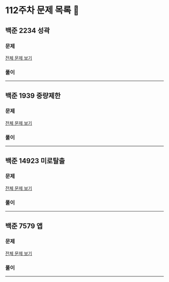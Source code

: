 # 112주차 문제 목록 📝

## 백준 2234 성곽

### 문제

[전체 문제 보기](https://www.acmicpc.net/problem/2234)    

### 풀이

___

## 백준 1939 중량제한

### 문제

[전체 문제 보기](https://www.acmicpc.net/problem/1939)

### 풀이

___

## 백준 14923 미로탈출

### 문제

[전체 문제 보기](https://www.acmicpc.net/problem/14923)

### 풀이

___

## 백준 7579 앱

### 문제

[전체 문제 보기](https://www.acmicpc.net/problem/7579)

### 풀이

---
